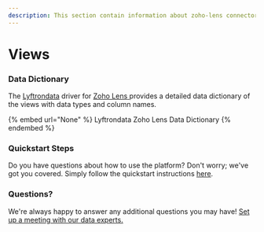 ```yaml
---
description: This section contain information about zoho-lens connector views information
---
```


# Views

### Data Dictionary

The [Lyftrondata](https://www.lyftrondata.com/) driver for [Zoho Lens](https://www.lyftrondata.com/integration/commerce-analytics/zoho-lens//)[ ](https://www.lyftrondata.com/integration/zoho-lens/)provides a detailed data dictionary of the views with data types and column names.

{% embed url="None" %}
Lyftrondata Zoho Lens Data Dictionary
{% endembed %}

### Quickstart Steps

Do you have questions about how to use the platform? Don't worry; we've got you covered. Simply follow the quickstart instructions [here](../README.md).

### Questions? <a href="#questions" id="questions"></a>

We're always happy to answer any additional questions you may have! [Set up a meeting with our data experts.](https://www.lyftrondata.com/book-a-meeting/)



